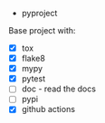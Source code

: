 * pyproject

Base project with:

* [x] tox
* [x] flake8
* [x] mypy
* [x] pytest
* [ ] doc - read the docs
* [ ] pypi
* [x] github actions
